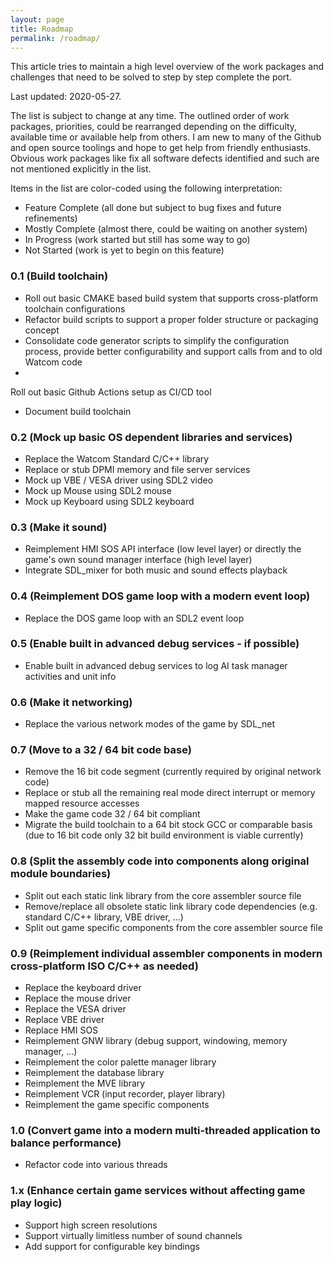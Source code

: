 ```yaml
---
layout: page
title: Roadmap
permalink: /roadmap/
---
```


This article tries to maintain a high level overview of the work packages and challenges that need to be solved to step by step complete the port.

Last updated: 2020-05-27.

The list is subject to change at any time. The outlined order of work packages, priorities, could be rearranged depending on the difficulty, available time or available help from others. I am new to many of the Github and open source toolings and hope to get help from friendly enthusiasts. Obvious work packages like fix all software defects identified and such are not mentioned explicitly in the list.

Items in the list are color-coded using the following interpretation:
- <span class="legend-done">Feature Complete</span> (all done but subject to bug fixes and future refinements)
- <span class="legend-close">Mostly Complete</span> (almost there, could be waiting on another system)
- <span class="legend-inwork">In Progress</span> (work started but still has some way to go)
- Not Started (work is yet to begin on this feature)


### 0.1 (Build toolchain)
- <span class="legend-done">
  Roll out basic CMAKE based build system that supports cross-platform toolchain configurations
  </span>
- <span class="legend-done">
  Refactor build scripts to support a proper folder structure or packaging concept
  </span>
- <span class="legend-done">
  Consolidate code generator scripts to simplify the configuration process, provide better configurability and support calls from and to old Watcom code
  </span>
-  <span class="legend-done">
  Roll out basic Github Actions setup as CI/CD tool
  </span>
- Document build toolchain

### 0.2 (Mock up basic OS dependent libraries and services)
- <span class="legend-inwork">
  Replace the Watcom Standard C/C++ library
  </span>
- <span class="legend-inwork">
  Replace or stub DPMI memory and file server services
  </span>
- <span class="legend-inwork">
  Mock up VBE / VESA driver using SDL2 video
  </span>
- <span class="legend-inwork">
  Mock up Mouse using SDL2 mouse
  </span>
- <span class="legend-inwork">
  Mock up Keyboard using SDL2 keyboard
  </span>

### 0.3 (Make it sound)
- <span class="legend-inwork">
  Reimplement HMI SOS API interface (low level layer) or directly the game's own sound manager interface (high level layer)
  </span>
- Integrate SDL_mixer for both music and sound effects playback

### 0.4 (Reimplement DOS game loop with a modern event loop)
- Replace the DOS game loop with an SDL2 event loop

### 0.5 (Enable built in advanced debug services - if possible)
- Enable built in advanced debug services to log AI task manager activities and unit info

### 0.6 (Make it networking)
- Replace the various network modes of the game by SDL_net

### 0.7 (Move to a 32 / 64 bit code base)
- Remove the 16 bit code segment (currently required by original network code)
- Replace or stub all the remaining real mode direct interrupt or memory mapped resource accesses
- Make the game code 32 / 64 bit compliant
- Migrate the build toolchain to a 64 bit stock GCC or comparable basis (due to 16 bit code only 32 bit build environment is viable currently)

### 0.8 (Split the assembly code into components along original module boundaries)
- Split out each static link library from the core assembler source file
- Remove/replace all obsolete static link library code dependencies (e.g. standard C/C++ library, VBE driver, ...)
- Split out game specific components from the core assembler source file

### 0.9 (Reimplement individual assembler components in modern cross-platform ISO C/C++ as needed)
- Replace the keyboard driver
- Replace the mouse driver
- Replace the VESA driver
- Replace VBE driver
- Replace HMI SOS
- <span class="legend-inwork">
  Reimplement GNW library (debug support, windowing, memory manager, ...)
  </span>
- Reimplement the color palette manager library
- Reimplement the database library
- Reimplement the MVE library
- Reimplement VCR (input recorder, player library)
- Reimplement the game specific components

### 1.0 (Convert game into a modern multi-threaded application to balance performance)
- Refactor code into various threads

### 1.x (Enhance certain game services without affecting game play logic)
- Support high screen resolutions
- Support virtually limitless number of sound channels
- Add support for configurable key bindings
